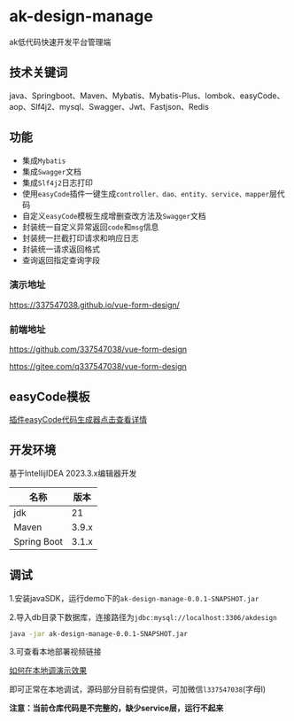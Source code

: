 # ak-design-manage
ak低代码快速开发平台管理端

## 技术关键词
java、Springboot、Maven、Mybatis、Mybatis-Plus、lombok、easyCode、aop、Slf4j2、mysql、Swagger、Jwt、Fastjson、Redis

## 功能
- 集成`Mybatis`
- 集成`Swagger`文档
- 集成`Slf4j2`日志打印
- 使用`easyCode`插件一键生成`controller、dao、entity、service、mapper`层代码
- 自定义`easyCode`模板生成增删查改方法及`Swagger`文档
- 封装统一自定义异常返回`code`和`msg`信息
- 封装统一拦截打印请求和响应日志
- 封装统一请求返回格式
- 查询返回指定查询字段

### 演示地址

https://337547038.github.io/vue-form-design/

### 前端地址

https://github.com/337547038/vue-form-design

https://gitee.com/q337547038/vue-form-design

## easyCode模板
[插件easyCode代码生成器点击查看详情](https://gitee.com/q337547038/java-springboot/wikis/05.%E6%8F%92%E4%BB%B6easyCode%E4%BB%A3%E7%A0%81%E7%94%9F%E6%88%90%E5%99%A8)

## 开发环境
基于IntellijIDEA 2023.3.x编辑器开发

| 名称           | 版本    |
|--------------|-------|
| jdk          | 21    |
| Maven        | 3.9.x |
| Spring Boot  | 3.1.x |

## 调试

1.安装javaSDK，运行demo下的`ak-design-manage-0.0.1-SNAPSHOT.jar`

2.导入db目录下数据库，连接路径为`jdbc:mysql://localhost:3306/akdesign`

```bash
java -jar ak-design-manage-0.0.1-SNAPSHOT.jar
```

3.可查看本地部署视频链接

[如何在本地调演示效果](https://www.bilibili.com/video/BV1xCYeeEEMS/?vd_source=bcdd3240479f23e6c5bf3c4159785b92)

即可正常在本地调试，源码部分目前有偿提供，可加微信`l337547038`(字母l)

**注意：当前仓库代码是不完整的，缺少service层，运行不起来**